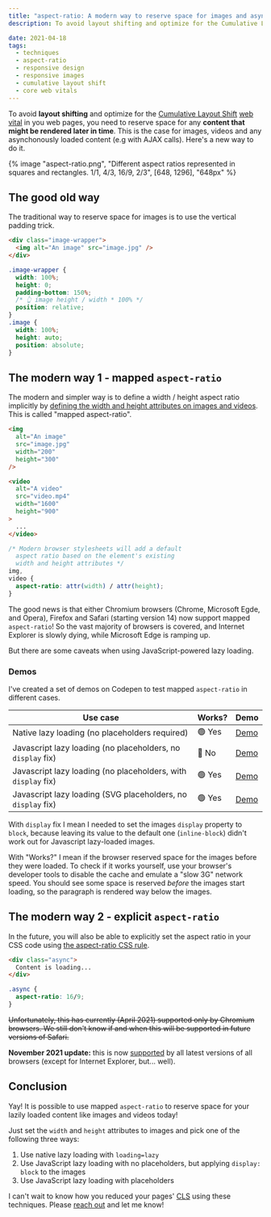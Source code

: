 ```yaml
---
title: "aspect-ratio: A modern way to reserve space for images and async content in responsive design"
description: To avoid layout shifting and optimize for the Cumulative Layout Shift (CLS) Web Vital in you web pages, you need to reserve space for any content that might be rendered later in time. This is the case for images, videos and any asynchonously loaded content (e.g with AJAX calls). Here's a new way to do it.

date: 2021-04-18
tags:
  - techniques
  - aspect-ratio
  - responsive design
  - responsive images
  - cumulative layout shift
  - core web vitals
---
```


To avoid **layout shifting** and optimize for the [Cumulative Layout Shift](https://web.dev/cls/) [web vital](https://web.dev/vitals/) in you web pages, you need to reserve space for any **content that might be rendered later in time**. This is the case for images, videos and any asynchonously loaded content (e.g with AJAX calls). Here's a new way to do it.

{% image "aspect-ratio.png", "Different aspect ratios represented in squares and rectangles. 1/1, 4/3, 16/9, 2/3", [648, 1296], "648px" %}

## The good old way

The traditional way to reserve space for images is to use the vertical padding trick.

```html
<div class="image-wrapper">
  <img alt="An image" src="image.jpg" />
</div>
```

```css
.image-wrapper {
  width: 100%;
  height: 0;
  padding-bottom: 150%;
  /* 👆 image height / width * 100% */
  position: relative;
}
.image {
  width: 100%;
  height: auto;
  position: absolute;
}
```

## The modern way 1 - mapped `aspect-ratio`

The modern and simpler way is to define a width / height aspect ratio implicitly by [defining the width and height attributes on images and videos](https://twitter.com/addyosmani/status/1276779799198007301). This is called "mapped aspect-ratio".

```html
<img
  alt="An image"
  src="image.jpg"
  width="200"
  height="300"
/>

<video
  alt="A video"
  src="video.mp4"
  width="1600"
  height="900"
>
  ...
</video>
```

```css
/* Modern browser stylesheets will add a default
  aspect ratio based on the element's existing
  width and height attributes */
img,
video {
  aspect-ratio: attr(width) / attr(height);
}
```

The good news is that either Chromium browsers (Chrome, Microsoft Egde, and Opera), Firefox and Safari (starting version 14) now support mapped `aspect-ratio`! So the vast majority of browsers is covered, and Internet Explorer is slowly dying, while Microsoft Edge is ramping up.

But there are some caveats when using JavaScript-powered lazy loading.

### Demos

I've created a set of demos on Codepen to test mapped `aspect-ratio` in different cases.

| Use case                                                     | Works? | Demo                                          |
| ------------------------------------------------------------ | ------ | --------------------------------------------- |
| Native lazy loading (no placeholders required)               | 🟢 Yes | [Demo](https://codepen.io/verlok/pen/ExPwzGO) |
| Javascript lazy loading (no placeholders, no `display` fix)  | 🔴 No  | [Demo](https://codepen.io/verlok/pen/bGEYyZe) |
| Javascript lazy loading (no placeholders, with `display` fix)     | 🟢 Yes | [Demo](https://codepen.io/verlok/pen/RwKeoBX) |
| Javascript lazy loading (SVG placeholders, no `display` fix) | 🟢 Yes | [Demo](https://codepen.io/verlok/pen/zYNmoxz) |

With `display` fix I mean I needed to set the images `display` property to `block`, because leaving its value to the default one (`inline-block`) didn't work out for Javascript lazy-loaded images.

With "Works?" I mean if the browser reserved space for the images before they were loaded.
To check if it works yourself, use your browser's developer tools to disable the cache and emulate a "slow 3G" network speed.
You should see some space is reserved _before_ the images start loading, so the paragraph is rendered way below the images.

## The modern way 2 - explicit `aspect-ratio`

In the future, you will also be able to explicitly set the aspect ratio in your CSS code using [the aspect-ratio CSS rule](https://developer.mozilla.org/en-US/docs/Web/CSS/aspect-ratio).

```html
<div class="async">
  Content is loading...
</div>
```

```css
.async {
  aspect-ratio: 16/9;
}
```

~~Unfortunately, this has currently (April 2021) supported only by Chromium browsers. We still don't know if and when this will be supported in future versions of Safari.~~

**November 2021 update:** this is now [supported](https://caniuse.com/mdn-css_properties_aspect-ratio) by all latest versions of all browsers (except for Internet Explorer, but... well).


## Conclusion

Yay! It is possible to use mapped `aspect-ratio` to reserve space for your lazily loaded content like images and videos today!

Just set the `width` and `height` attributes to images and pick one of the following three ways:

1. Use native lazy loading with `loading=lazy`
2. Use JavaScript lazy loading with no placeholders, but applying `display: block` to the images
3. Use JavaScript lazy loading with placeholders

I can't wait to know how you reduced your pages' [CLS](https://web.dev/cls) using these techniques.
Please [reach out](/contact/) and let me know!
